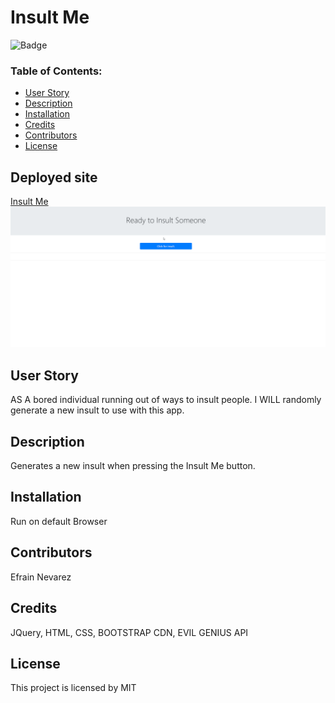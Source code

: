 # Insult Me
 
![Badge](https://img.shields.io/static/v1?label=License&message=MIT&color=9cf)
 
### Table of Contents:
* [User Story](##-User-Story)
* [Description](##-Description)
* [Installation](##-Installation)
* [Credits](##-Credits)
* [Contributors](##-Contributors)
* [License](##-License)
 
## Deployed site
[Insult Me](https://enevarez-ops.github.io/insultMe/)
![Insult Me](insultMe.gif)
 
## User Story
AS A bored individual running out of ways to insult people. I WILL randomly generate a new insult to use with this app.
 
## Description
Generates a new insult when pressing the Insult Me button.
 
## Installation
Run on default Browser
 
## Contributors
Efrain Nevarez
 
## Credits
JQuery, HTML, CSS, BOOTSTRAP CDN, EVIL GENIUS API
 
## License
This project is licensed by MIT